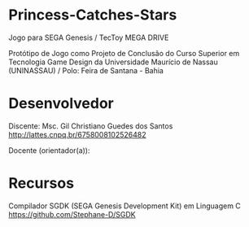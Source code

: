 # Princess-Catches-Stars
Jogo para SEGA Genesis /  TecToy MEGA DRIVE

Protótipo de Jogo como Projeto de Conclusão do Curso Superior em Tecnologia Game Design
da Universidade Maurício de Nassau (UNINASSAU) / Polo: Feira de Santana - Bahia

# Desenvolvedor
Discente: Msc. Gil Christiano Guedes dos Santos
<br> http://lattes.cnpq.br/6758008102526482 

Docente (orientador(a)):

# Recursos
Compilador SGDK (SEGA Genesis Development Kit) em Linguagem C
<br>https://github.com/Stephane-D/SGDK 

<center>
<a href="https://github.com/gilchristiano/Princess-Catches-Stars/blob/main/screen_shot_v001.png">
</center>

